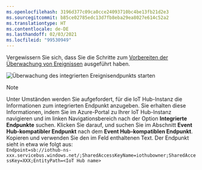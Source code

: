 ```yaml
---
ms.openlocfilehash: 3196d377c09ca0cce24093710bc4be13fb21d2e3
ms.sourcegitcommit: b85ce02785edc13d7fb8eba29ea8027e614c52a2
ms.translationtype: HT
ms.contentlocale: de-DE
ms.lasthandoff: 02/03/2021
ms.locfileid: "99530949"
---
```

Vergewissern Sie sich, dass Sie die Schritte zum [Vorbereiten der Überwachung von Ereignissen](../../../detect-motion-emit-events-quickstart.md#prepare-to-monitor-events) ausgeführt haben.

![Überwachung des integrierten Ereignisendpunkts starten](../../../media/quickstarts/start-monitoring-iothub-events.png)

> [!NOTE]
> Unter Umständen werden Sie aufgefordert, für die IoT Hub-Instanz die Informationen zum integrierten Endpunkt anzugeben. Sie erhalten diese Informationen, indem Sie im Azure-Portal zu Ihrer IoT Hub-Instanz navigieren und im linken Navigationsbereich nach der Option **Integrierte Endpunkte** suchen. Klicken Sie darauf, und suchen Sie im Abschnitt **Event Hub-kompatibler Endpunkt** nach dem **Event Hub-kompatiblen Endpunkt**. Kopieren und verwenden Sie den im Feld enthaltenen Text. Der Endpunkt sieht in etwa wie folgt aus:  
    ```
    Endpoint=sb://iothub-ns-xxx.servicebus.windows.net/;SharedAccessKeyName=iothubowner;SharedAccessKey=XXX;EntityPath=<IoT Hub name>
    ```
